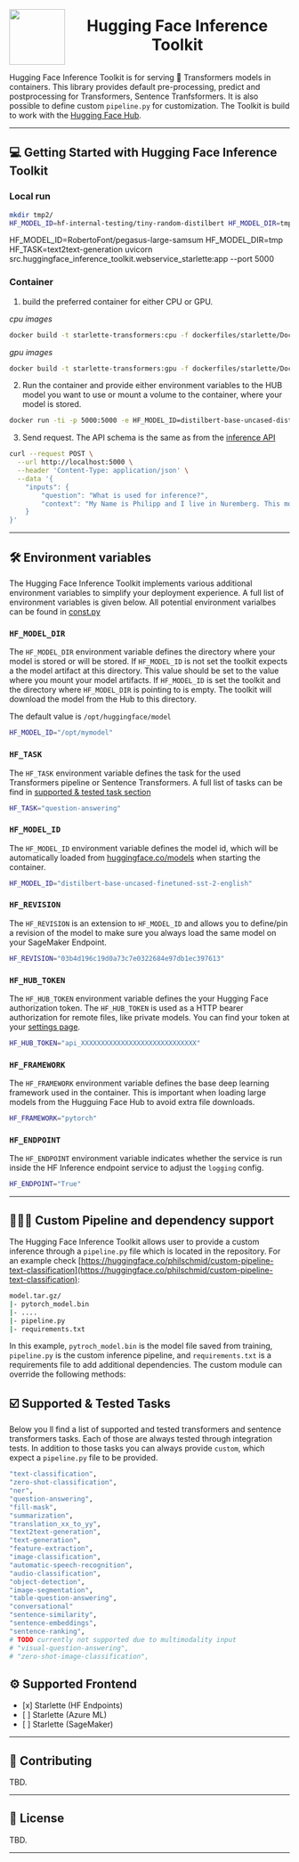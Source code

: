 
<div style="display:flex; text-align:center; justify-content:center;">
<img src="https://huggingface.co/front/assets/huggingface_logo.svg" width="100"/> 
<h1 style="margin-top:auto;"> Hugging Face Inference Toolkit <h1>
</div>


Hugging Face Inference Toolkit is for serving 🤗 Transformers models in containers. This library provides default pre-processing, predict and postprocessing for Transformers, Sentence Tranfsformers. It is also possible to define custom `pipeline.py` for customization. The Toolkit is build to work with the [Hugging Face Hub](https://huggingface.co/models).

---
## 💻  Getting Started with Hugging Face Inference Toolkit

### Local run

```bash
mkdir tmp2/
HF_MODEL_ID=hf-internal-testing/tiny-random-distilbert HF_MODEL_DIR=tmp2 HF_TASK=text-classification uvicorn src.huggingface_inference_toolkit.webservice_starlette:app  --port 5000
```

HF_MODEL_ID=RobertoFont/pegasus-large-samsum HF_MODEL_DIR=tmp HF_TASK=text2text-generation uvicorn src.huggingface_inference_toolkit.webservice_starlette:app  --port 5000

### Container


1. build the preferred container for either CPU or GPU.

_cpu images_
```bash
docker build -t starlette-transformers:cpu -f dockerfiles/starlette/Dockerfile.cpu .
```

_gpu images_
```bash
docker build -t starlette-transformers:gpu -f dockerfiles/starlette/Dockerfile.gpu .
```

2. Run the container and provide either environment variables to the HUB model you want to use or mount a volume to the container, where your model is stored.


```bash
docker run -ti -p 5000:5000 -e HF_MODEL_ID=distilbert-base-uncased-distilled-squad -e HF_TASK=question-answering starlette-transformers:cpu
```

3. Send request. The API schema is the same as from the [inference API](https://huggingface.co/docs/api-inference/detailed_parameters)

```bash
curl --request POST \
  --url http://localhost:5000 \
  --header 'Content-Type: application/json' \
  --data '{
	"inputs": {
		"question": "What is used for inference?",
		"context": "My Name is Philipp and I live in Nuremberg. This model is used with sagemaker for inference."
	}
}'
```

---

## 🛠️ Environment variables

The Hugging Face Inference Toolkit implements various additional environment variables to simplify your deployment experience. A full list of environment variables is given below. All potential environment varialbes can be found in [const.py](src/huggingface_inference_toolkit/const.py)

### `HF_MODEL_DIR`

The `HF_MODEL_DIR` environment variable defines the directory where your model is stored or will be stored. 
If `HF_MODEL_ID` is not set the toolkit expects a the model artifact at this directory. This value should be set to the value where you mount your model artifacts. 
If `HF_MODEL_ID` is set the toolkit and the directory where `HF_MODEL_DIR` is pointing to is empty. The toolkit will download the model from the Hub to this directory. 

The default value is `/opt/huggingface/model`

```bash
HF_MODEL_ID="/opt/mymodel"
```

### `HF_TASK`

The `HF_TASK` environment variable defines the task for the used Transformers pipeline or Sentence Transformers. A full list of tasks can be find in [supported & tested task section](#supported--tested-tasks)

```bash
HF_TASK="question-answering"
```

### `HF_MODEL_ID`

The `HF_MODEL_ID` environment variable defines the model id, which will be automatically loaded from [huggingface.co/models](https://huggingface.co/models) when starting the container.

```bash
HF_MODEL_ID="distilbert-base-uncased-finetuned-sst-2-english"
```

### `HF_REVISION`

The `HF_REVISION` is an extension to `HF_MODEL_ID` and allows you to define/pin a revision of the model to make sure you always load the same model on your SageMaker Endpoint.

```bash
HF_REVISION="03b4d196c19d0a73c7e0322684e97db1ec397613"
```

### `HF_HUB_TOKEN`

The `HF_HUB_TOKEN` environment variable defines the your Hugging Face authorization token. The `HF_HUB_TOKEN` is used as a HTTP bearer authorization for remote files, like private models. You can find your token at your [settings page](https://huggingface.co/settings/token).

```bash
HF_HUB_TOKEN="api_XXXXXXXXXXXXXXXXXXXXXXXXXXXXX"
```

### `HF_FRAMEWORK`

The `HF_FRAMEWORK` environment variable defines the base deep learning framework used in the container. This is important when loading large models from the Hugguing Face Hub to avoid extra file downloads.

```bash
HF_FRAMEWORK="pytorch"
```

### `HF_ENDPOINT`

The `HF_ENDPOINT` environment variable indicates whether the service is run inside the HF Inference endpoint service to adjust the `logging` config.

```bash
HF_ENDPOINT="True"
```


---

## 🧑🏻‍💻 Custom Pipeline and dependency support

The Hugging Face Inference Toolkit allows user to provide a custom inference through a `pipeline.py` file which is located in the repository. 
For an example check [https://huggingface.co/philschmid/custom-pipeline-text-classification](https://huggingface.co/philschmid/custom-pipeline-text-classification):  
```bash
model.tar.gz/
|- pytorch_model.bin
|- ....
|- pipeline.py
|- requirements.txt 
```
In this example, `pytroch_model.bin` is the model file saved from training, `pipeline.py` is the custom inference pipeline, and `requirements.txt` is a requirements file to add additional dependencies.
The custom module can override the following methods:  


## ☑️ Supported & Tested Tasks

Below you ll find a list of supported and tested transformers and sentence transformers tasks. Each of those are always tested through integration tests. In addition to those tasks you can always provide `custom`, which expect a `pipeline.py` file to be provided.

```bash
"text-classification",
"zero-shot-classification",
"ner",
"question-answering",
"fill-mask",
"summarization",
"translation_xx_to_yy",
"text2text-generation",
"text-generation",
"feature-extraction",
"image-classification",
"automatic-speech-recognition",
"audio-classification",
"object-detection",
"image-segmentation",
"table-question-answering",
"conversational"
"sentence-similarity",
"sentence-embeddings",
"sentence-ranking",
# TODO currently not supported due to multimodality input
# "visual-question-answering",
# "zero-shot-image-classification",
```

##  ⚙ Supported Frontend

- [x] Starlette (HF Endpoints)
- [ ] Starlette (Azure ML)
- [ ] Starlette (SageMaker)

---
## 🤝 Contributing

TBD. 

---
## 📜  License

TBD. 

---
